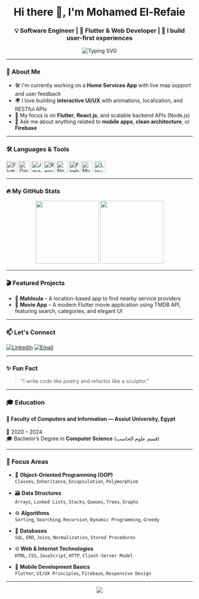 <h1 align="center">Hi there 👋, I'm Mohamed El-Refaie</h1>
<h3 align="center">💡 Software Engineer | 🧠 Flutter & Web Developer | 🚀 I build user-first experiences</h3>

<p align="center">
  <img src="https://readme-typing-svg.demolab.com/?lines=Passionate+Flutter+Developer;MERN+Stack+Explorer;Loves+Clean+Code+&+Architecture;Always+Learning+New+Things&center=true&width=500&height=30&color=58A6FF&pause=1000" alt="Typing SVG" />
</p>

---

### 🚀 About Me

- 🛠️ I'm currently working on a **Home Services App** with live map support and user feedback  
- 🌍 I love building **interactive UI/UX** with animations, localization, and RESTful APIs  
- 🎯 My focus is on **Flutter**, **React.js**, and scalable backend APIs (Node.js)  
- 💬 Ask me about anything related to **mobile apps**, **clean architecture**, or **Firebase**

---

### 🛠️ Languages & Tools

<p align="left">
  <img src="https://cdn.jsdelivr.net/gh/devicons/devicon/icons/flutter/flutter-original.svg" height="30" alt="Flutter"/>
  <img src="https://cdn.jsdelivr.net/gh/devicons/devicon/icons/dart/dart-original.svg" height="30" alt="Dart"/>
  <img src="https://cdn.jsdelivr.net/gh/devicons/devicon/icons/javascript/javascript-original.svg" height="30" alt="JavaScript"/>
  <img src="https://cdn.jsdelivr.net/gh/devicons/devicon/icons/react/react-original.svg" height="30" alt="React"/>
  <img src="https://cdn.jsdelivr.net/gh/devicons/devicon/icons/nodejs/nodejs-original.svg" height="30" alt="Node.js"/>
  <img src="https://cdn.jsdelivr.net/gh/devicons/devicon/icons/firebase/firebase-plain.svg" height="30" alt="Firebase"/>
  <img src="https://cdn.jsdelivr.net/gh/devicons/devicon/icons/mysql/mysql-original.svg" height="30" alt="MySQL"/>
  <img src="https://cdn.jsdelivr.net/gh/devicons/devicon/icons/linux/linux-original.svg" height="30" alt="Linux"/>
</p>

---

### 🔥 My GitHub Stats

<p align="center">
  <img height="170" src="https://github-readme-stats.vercel.app/api?username=mohamedkter&show_icons=true&theme=radical" />
  <img height="170" src="https://github-readme-stats.vercel.app/api/top-langs/?username=mohamedkter&layout=compact&theme=radical" />
</p>

---

### 🎬 Featured Projects

- 🔧 **Mahloula** – A location-based app to find nearby service providers  
- 🎥 **Movie App** – A modern Flutter movie application using TMDB API, featuring search, categories, and elegant UI  

---

### 📫 Let's Connect

<p align="left">
  <a href="https://www.linkedin.com/in/mohamed-al-rifai-735332245?utm_source=share&utm_campaign=share_via&utm_content=profile&utm_medium=android_app" target="_blank"><img alt="LinkedIn" src="https://img.shields.io/badge/LinkedIn-blue?style=for-the-badge&logo=linkedin"></a>
  <a href="mailto:mohamedrfaiy30@gmail.com"><img alt="Email" src="https://img.shields.io/badge/Gmail-red?style=for-the-badge&logo=gmail&logoColor=white"></a>
</p>

---

### ✨ Fun Fact

> "I write code like poetry and refactor like a sculptor."

---
### 🎓 Education

#### 🏫 Faculty of Computers and Information — Assiut University, Egypt  
📅 2020 – 2024  
🎓 Bachelor’s Degree in **Computer Science** (قسم علوم الحاسب)

---

### 📌 Focus Areas

- 🧱 **Object-Oriented Programming (OOP)**  
  `Classes`, `Inheritance`, `Encapsulation`, `Polymorphism`

- 🗃️ **Data Structures**  
  `Arrays`, `Linked Lists`, `Stacks`, `Queues`, `Trees`, `Graphs`

- ⚙️ **Algorithms**  
  `Sorting`, `Searching`, `Recursion`, `Dynamic Programming`, `Greedy`

- 💾 **Databases**  
  `SQL`, `ERD`, `Joins`, `Normalization`, `Stored Procedures`

- 🌐 **Web & Internet Technologies**  
  `HTML`, `CSS`, `JavaScript`, `HTTP`, `Client-Server Model`

- 📱 **Mobile Development Basics**  
  `Flutter`, `UI/UX Principles`, `Firebase`, `Responsive Design`

---

<p align="center">
  <img src="https://img.shields.io/badge/Computer%20Science-Focus-blueviolet?style=for-the-badge&logo=apple&logoColor=white" />
</p>

